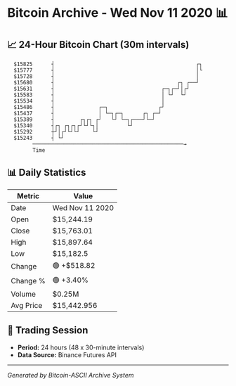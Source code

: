 # Bitcoin Archive - Wed Nov 11 2020 📊

## 📈 24-Hour Bitcoin Chart (30m intervals)

```
  $15825      ┤                                             ┌┐ 
  $15777      ┤                                             │└ 
  $15728      ┤                                             │  
  $15680      ┤                                       ┌┐ ┌──┘  
  $15631      ┤                                  ┌─┐┌─┘│┌┘     
  $15583      ┤                                  │ └┘  └┘      
  $15534      ┤                                  │             
  $15486      ┤              ┌─┐                ┌┘             
  $15437      ┤              │ └─┐┌─┐      ┌┐ ┌─┘              
  $15389      ┤        ┌┐┌┐ ┌┘   └┘ └─┐┌───┘└─┘                
  $15340      ┤┌┐ ┌┐┌┐┌┘└┘└┐│         └┘                       
  $15292      ┼┘│┌┘└┘└┘    └┘                                  
  $15243      ┤ └┘                                             
        ────────────────────────────────────────────────→
        Time
```

## 📊 Daily Statistics

| Metric | Value |
|--------|-------|
| Date | Wed Nov 11 2020 |
| Open | $15,244.19 |
| Close | $15,763.01 |
| High | $15,897.64 |
| Low | $15,182.5 |
| Change | 🟢 +$518.82 |
| Change % | 🟢 +3.40% |
| Volume | $0.25M |
| Avg Price | $15,442.956 |

## 📅 Trading Session

- **Period:** 24 hours (48 x 30-minute intervals)
- **Data Source:** Binance Futures API

---
*Generated by Bitcoin-ASCII Archive System*
